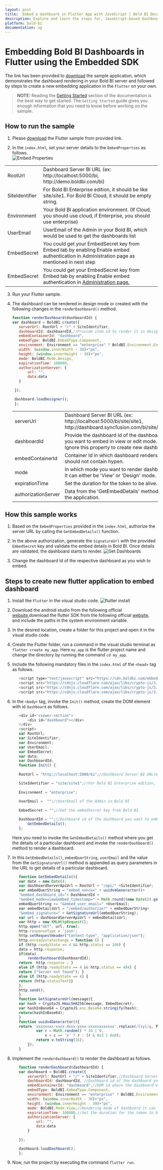 ```yaml
---
layout: post
title:  Embed a dashboard in Flutter App with JavaScript | Bold BI Docs
description: Explore and learn the steps for, JavaScript-based dashboard embedding with Flutter application(s), which has been supported by Bold BI since v5.1.55.
platform: bold-bi
documentation: ug
---
```


# Embedding Bold BI Dashboards in Flutter using the Embedded SDK

The link has been provided to [download](https://onpremise-demo.boldbi.com/getting-started/flutter/sample.zip) the sample application, which demonstrates the dashboard rendering in your Bold BI server and followed by steps to create a new embedding application in the `Flutter` on your own.

> **NOTE:** Reading the [Getting Started](/embedded-bi/javascript-based/getting-started/) section of the documentation is the best way to get started. The `Getting Started` guide gives you enough information that you need to know before working on the sample. 

## How to run the sample
 1. Please [download](https://onpremise-demo.boldbi.com/getting-started/flutter/sample.zip) the Flutter sample from provided link.    

 2. In the `index.html`, set your server details to the `EmbedProperties` as follows.  
    ![Embed Properties](/static/assets/embedded/javascript/sample/images/flutter_EmbedProperties.png#max-width=75%)

    <meta charset="utf-8"/>
 <table>
  <tbody>
    <tr>
        <td align="left">RootUrl</td>
        <td align="left">Dashboard Server BI URL (ex: http://localhost:5000/bi, http://demo.boldbi.com/bi)</td>
    </tr>
    <tr>
        <td align="left">SiteIdentifier</td>
        <td align="left">For Bold BI Enterprise edition, it should be like site/site1. For Bold BI Cloud, it should be empty string.</td>
    </tr>
    <tr>
        <td align="left">Environment</td>
        <td align="left">Your Bold BI application environment. (If Cloud, you should use cloud, if  Enterprise, you should use enterprise)</td>
    </tr>
    <tr>
        <td align="left">UserEmail</td>
        <td align="left">UserEmail of the Admin in your Bold BI, which would be used to get the dashboards list</td>
    </tr>
    <tr>
        <td align="left">EmbedSecret</td>
        <td align="left">You could get your EmbedSecret key from Embed tab by enabling Enable embed authentication in Administration page as mentioned in next step</td>
    </tr>
    <tr>
        <td align="left">EmbedSecret</td>
        <td align="left">You could get your EmbedSecret key from Embed tab by enabling Enable embed authentication in <a href='https://help.boldbi.com/embedded-bi/site-administration/embed-settings/'>Administration page.</a> </td>
    </tr>
  </tbody>
 </table>

 3. Run your Flutter sample.

 4. The dashboard can be rendered in design mode or created with the following changes in the `renderDashboard()` method.

     ```js
     function renderDashboard(dashboardId) {
     var dashboard = BoldBI.create({
        serverUrl: RootUrl + "/" + SiteIdentifier,
        dashboardId: dashboardId,//Provide item id to render it in design mode,to create dashboard remove this property 
        embedContainerId: "dashboard",
        embedType: BoldBI.EmbedType.Component,
        environment: Environment == "enterprise" ? BoldBI.Environment.Enterprise : BoldBI.Environment.Cloud,
        width: (window.innerWidth - 30)+"px",
        height: (window.innerHeight - 39)+"px",
        mode: BoldBI.Mode.Design,
        expirationTime: 100000,
        authorizationServer: {
            url: "",
            data:data
        }        
         
      });

      dashboard.loadDesigner();
      };
     ```

    <meta charset="utf-8"/>
    <table>
    <tbody>
    <tr>
    <td align="left">serverUrl</td>
    <td align="left">Dashboard Server BI URL (ex: http://localhost:5000/bi/site/site1, http://dashboard.syncfusion.com/bi/site/site1)</td>
    </tr>
    <tr>
    <td align="left">dashboardId</td>
    <td align="left">Provide the dashboard id of the dashboard you want to embed in view or edit mode. Ignore this property to create new dashboard.</td>
    </tr>
    <tr>
    <td align="left">embedContainerId</td>
    <td align="left">Container Id in which dashboard renders.It should not contain hypen.</td>
    </tr>
    <tr>
    <td align="left">mode</td>
    <td align="left">In which mode you want to render dashboard. It can either be 'View' or 'Design' mode. </td>
    </tr>
    <tr>
    <td align="left">expirationTime</td>
    <td align="left">Set the duration for the token to be alive.</td>
    </tr>
    <tr>
    <td align="left">authorizationServer</td>
    <td align="left">Data from the 'GetEmbedDetails' method in the application.</td>
    </tr>
    </tbody>
    </table>

## How this sample works

 1. Based on the `EmbedProperties` provided in the `index.html`, authorize the server URL by calling the `GetEmbedDetails()` function.

 2. In the above authorization, generate the `SignatureUrl` with the provided `EmbedSecret` key and validate the embed details in Bold BI. Once details are validated, the dashboard starts to render.
 ![Get Dashboards](/static/assets/embedded/javascript/sample/images/flutter-get-details.png)

 3. Change the dashboard Id of the respective dashboard as you wish to embed.

## Steps to create new flutter application to embed dashboard
 1. Install the `Flutter` in the visual studio code.
    ![flutter install](/static/assets/embedded/javascript/sample/images/flutter_install.png#max-width=60%)
 2. Download the android studio from the following official [website](https://developer.android.com/studio),download the flutter SDK from the following official [website](https://docs.flutter.dev/get-started/install/windows), and include the paths in the system environment variable.

 3. In the desired location, create a folder for this project and open it in the visual studio code.

 4. Create the Flutter folder, run a command in the visual studio terminal as `flutter create my_app`. Here `my_app` is the flutter project name and change the directory by running the command `cd my_app`. 

 5. Include the following mandatory files in the `index.html` of the `<head>` tag as follows.

     ```js
        <script type="text/javascript" src="https://cdn.boldbi.com/embedded-sdk/v5.3.53/boldbi-embed.js"></script>
        <script src="https://cdnjs.cloudflare.com/ajax/libs/crypto-js/3.1.9-1/crypto-js.min.js"></script>
        <script src="https://cdnjs.cloudflare.com/ajax/libs/crypto-js/3.1.9-1/hmac-sha256.min.js"></script>
        <script src="https://cdnjs.cloudflare.com/ajax/libs/crypto-js/3.1.9-1/enc-base64.min.js"></script>
     ```

 6. In the `<body>` tag, invoke the `Init()` method, create the DOM element with id `dashboard` as follows.

     ```js
        <div id="viewer-section">
            <div id="dashboard"></div>
        </div>
        <script>
        var RootUrl;
        var SiteIdentifier;
        var Environment;
        var UserEmail;
        var EmbedSecret;
        var data;
        var DashboardId;
        function Init() {
        
        RootUrl = "http://localhost:5000/bi";//Dashboard Server BI URL(ex: http://localhost:5000/bi, http://demo.boldbi.com/bi)

        SiteIdentifier = "site/site1";//For Bold BI Enterprise edition, it should be like site/site1. For Bold BI Cloud, it should be empty string.
        
        Environment = "enterprise";
        
        UserEmail =  "";//UserEmail of the Admin in Bold BI
        
        EmbedSecret = "";//Get the embedSecret key from Bold BI.

        DashboardId = "";//Dashboard id of the dashboard you want to embed here.('https://help.boldbi.com/embedded-bi/javascript-based/samples/v3.3.40-or-later/blazor-with-javascript/#get-dashboard-id')
            GetEmbedDetails();
        };
     ```
    Here you need to invoke the `GetEmbedDetails()` method where you get the details of a particular dashboard and invoke the `renderDashboard()` method to render a dashboard.

 7. In this `GetEmbedDetails()`, `embedQuerString`, `userEmail` and the value from  the `GetSignatureUrl()` method is appended as query parameters in the URL to get details of a particular dashboard.

     ```js
        function GetEmbedDetails(){
        var date = new Date();
        var dashboardServerApiUrl = RootUrl + "/api/" +SiteIdentifier;
        var embedQuerString = "embed_nonce=" + uuidv4Generartor()+
        "&embed_dashboard_id="+ DashboardId +
        "&embed_mode=view&embed_timestamp=" + Math.round((new Date()).getTime() / 1000)+"&embed_expirationtime=100000";
        embedQuerString += "&embed_user_email=" +UserEmail;
        var embedDetailsUrl = "/embed/authorize?" + embedQuerString+ 
        "&embed_signature=" + GetSignatureUrl(embedQuerString);
        var url = dashboardServerApiUrl + embedDetailsUrl;
        var http = new XMLHttpRequest();
        http.open("GET", url, true);
        http.responseType = 'json';
        http.setRequestHeader("Content-type", "application/json");
        http.onreadystatechange = function () {
        if (http.readyState == 4 && http.status == 200) {
        data = http.response;
        if(data)
            renderDashboard(DashboardId); 
        return  http.response ; }
        else if (http.readyState == 4 && http.status == 404) {
        return ("Server not found"); }
        else if (http.readyState == 4) {
        return (http.statusText)}
        };
        http.send();     
        }
        function GetSignatureUrl(message){
        var hash = CryptoJS.HmacSHA256(message, EmbedSecret);
        var hashInBase64 = CryptoJS.enc.Base64.stringify(hash);
        return(hashInBase64);
        }
        function uuidv4Generartor(){
        return 'xxxxxxxx-xxxx-4xxx-yxxx-xxxxxxxxxxxx'.replace(/[xy]/g, function (c) {
                var r = Math.random() * 16 | 0,
                    v = c == 'x' ? r : (r & 0x3 | 0x8);
                return v.toString(16);
            });
        }
     ```

 8. Implement the `renderdashboard()` to render the dashboard as follows.

     ```js
        function renderDashboard(dashboardId) {
        var dashboard = BoldBI.create({
            serverUrl: RootUrl + "/" + SiteIdentifier,//Dashboard Server BI URL (ex: http://localhost:5000/bi/site/site1, http://demo.boldbi.com/bi/site/site1)
            dashboardId: dashboardId, //Dashboard id of the dashboard you want to embed here.
            embedContainerId: "dashboard",//DOM id where the dashboard will be rendered.
            embedType: BoldBI.EmbedType.Component,
            environment: Environment == "enterprise" ? BoldBI.Environment.Enterprise : BoldBI.Environment.Cloud,
            width: (window.innerWidth - 30)+"px",
            height: (window.innerHeight - 39)+"px",
            mode: BoldBI.Mode.View,//Rendering mode of dashboard it can be Design and View for dashboard
            expirationTime: 100000,//Set the duration for the token to be alive.
            authorizationServer: {
                url: "",
                data:data
            }        
            
        });

        dashboard.loadDashboard();
        };
     ```
     
 9. Now, run the project by executing the command `flutter run`.